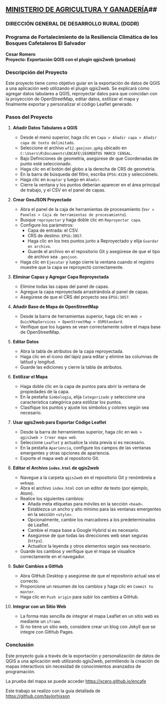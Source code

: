 


	

##  [MINISTERIO DE AGRICULTURA Y GANADERÍA](https://xcero.github.io/encafe)##
### DIRECCIÓN GENERAL DE DESARROLLO RURAL (DGDR)
### Programa de Fortalecimiento de la Resiliencia Climática de los Bosques Cafetaleros El Salvador

**Cesar Romero**  
**Proyecto: Exportación QGIS con el plugin qgis2web (pruebas)**

### Descripción del Proyecto
Este proyecto tiene como objetivo guiar en la exportación de datos de QGIS a una aplicación web utilizando el plugin qgis2web. Se explicará cómo agregar datos tabulares a QGIS, reproyectar datos para que coincidan con la proyección de OpenStreetMap, editar datos, estilizar el mapa y finalmente exportar y personalizar el código Leaflet generado.

### Pasos del Proyecto

1. **Añadir Datos Tabulares a QGIS**
    - Desde el menú superior, haga clic en `Capa > Añadir capa > Añadir capa de texto delimitado`.
    - Seleccione el archivo `wf12.geojson.gpkg` ubicado en `C:\Users\R\Documents\ENCAFE\SEGMENTOS MARCO CENSAL`.
    - Bajo Definiciones de geometría, asegúrese de que Coordenadas de punto esté seleccionado.
    - Haga clic en el botón del globo a la derecha de CRS de geometría.
    - En la barra de búsqueda del filtro, escriba `EPSG:4326` y selecciónelo.
    - Haga clic en `Aceptar` y luego en `Añadir`.
    - Cierre la ventana y los puntos deberían aparecer en el área principal de trabajo, y el CSV en el panel de capas.

2. **Crear GeoJSON Proyectado**
    - Abra el panel de la caja de herramientas de procesamiento (`Ver > Paneles > Caja de herramientas de procesamiento`).
    - Busque `reproyectar` y haga doble clic en `Reproyectar capa`.
    - Configure los parámetros:
        - Capa de entrada: el CSV.
        - CRS de destino: `EPSG:3857`.
        - Haga clic en los tres puntos junto a Reproyectado y elija `Guardar en archivo`.
        - Guarde el archivo en el repositorio Git y asegúrese de que el tipo de archivo sea `.geojson`.
    - Haga clic en `Ejecutar` y luego cierre la ventana cuando el registro muestre que la capa se reproyectó correctamente.

3. **Eliminar Capas y Agregar Capa Reproyectada**
    - Elimine todas las capas del panel de capas.
    - Agregue la capa reproyectada arrastrándola al panel de capas.
    - Asegúrese de que el CRS del proyecto sea `EPSG:3857`.

4. **Añadir Base de Mapa de OpenStreetMap**
    - Desde la barra de herramientas superior, haga clic en `Web > QuickMapServices > OpenStreetMap > OSMStandard`.
    - Verifique que los lugares se vean correctamente sobre el mapa base de OpenStreetMap.

5. **Editar Datos**
    - Abra la tabla de atributos de la capa reproyectada.
    - Haga clic en el ícono del lápiz para editar y elimine las columnas de latitud y longitud.
    - Guarde las ediciones y cierre la tabla de atributos.

6. **Estilizar el Mapa**
    - Haga doble clic en la capa de puntos para abrir la ventana de propiedades de la capa.
    - En la pestaña `Simbología`, elija `Categorizado` y seleccione una característica categórica para estilizar los puntos.
    - Clasifique los puntos y ajuste los símbolos y colores según sea necesario.

7. **Usar qgis2web para Exportar Código Leaflet**
    - Desde la barra de herramientas superior, haga clic en `Web > qgis2web > Crear mapa web`.
    - Seleccione `Leaflet` y actualice la vista previa si es necesario.
    - En la pestaña `Apariencia`, configure los campos de las ventanas emergentes y otras opciones de apariencia.
    - Exporte el mapa web al repositorio Git.

8. **Editar el Archivo `index.html` de qgis2web**
    - Navegue a la carpeta `qgis2web` en el repositorio Git y renómbrela a `webapp`.
    - Abra el archivo `index.html` con un editor de texto (por ejemplo, Atom).
    - Realice los siguientes cambios:
        - Añada meta etiquetas para móviles en la sección `<head>`.
        - Establezca un ancho y alto mínimo para las ventanas emergentes en la sección `<style>`.
        - Opcionalmente, cambie los marcadores a los predeterminados de Leaflet.
        - Cambie el mapa base a Google Hybrid si es necesario.
        - Asegúrese de que todas las direcciones web sean seguras (`https`).
        - Actualice la leyenda y otros elementos según sea necesario.
    - Guarde los cambios y verifique que el mapa se visualice correctamente en el navegador.

9. **Subir Cambios a GitHub**
    - Abra GitHub Desktop y asegúrese de que el repositorio actual sea el correcto.
    - Proporcione un resumen de los cambios y haga clic en `Commit to master`.
    - Haga clic en `Push origin` para subir los cambios a GitHub.

10. **Integrar con un Sitio Web**
    - La forma más sencilla de integrar el mapa Leaflet en un sitio web es mediante un `iframe`.
    - Si no tiene un sitio web, considere crear un blog con Jekyll que se integre con GitHub Pages.

### Conclusión
Este proyecto guía a través de la exportación y personalización de datos de QGIS a una aplicación web utilizando qgis2web, permitiendo la creación de mapas interactivos sin necesidad de conocimientos avanzados de programación.


La prueba del mapa se puede acceder 
https://xcero.github.io/encafe

Este trabajo se realizo con la guia detallada de https://github.com/taylorhixson


